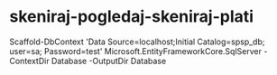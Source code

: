 # skeniraj-pogledaj-skeniraj-plati

Scaffold-DbContext 'Data Source=localhost;Initial Catalog=spsp_db; user=sa; Password=test' Microsoft.EntityFrameworkCore.SqlServer -ContextDir Database -OutputDir Database